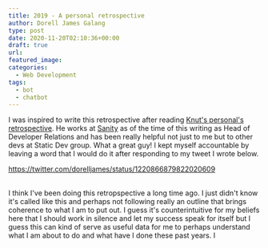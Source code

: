 ```yaml
---
title: 2019 - A personal retrospective
author: Dorell James Galang
type: post
date: 2020-11-20T02:10:36+00:00
draft: true
url:
featured_image:
categories:
  - Web Development
tags:
  - bot
  - chatbot
---
```


I was inspired to write this retrospective after reading [Knut's personal's retrospective](https://www.knutmelvaer.no/blog/2020/01/2019-a-personal-retrospective/). He works at [Sanity](https://www.sanity.io/) as of the time of this writing as Head of Developer Relations and has been really helpful not just to me but to other devs at Static Dev group. What a great guy! I kept myself accountable by leaving a word that I would do it after responding to my tweet I wrote below.

https://twitter.com/dorelljames/status/1220866879822020609

<br />
I think I've been doing this retropspective a long time ago. I just didn't know it's called like this and perhaps not following really an outline that brings coherence to what I am to put out. I guess it's counterintuitive for my beliefs here that I should work in silence and let my success speak for itself but I guess this can kind of serve as useful data for me to perhaps understand what I am about to do and what have I done these past years. I
